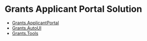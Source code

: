 # Grants Applicant Portal Solution

- [Grants.ApplicantPortal](Grants.ApplicantPortal/README.md)
- [Grants.AutoUI](Grants.AutoUI/README.md)
- [Grants.Tools](Grants.Tools/README.md)